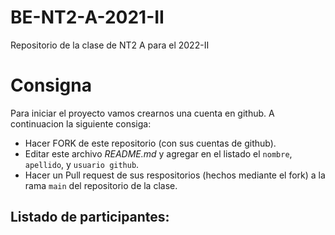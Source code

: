 # BE-NT2-A-2021-II
Repositorio de la clase de NT2 A para el 2022-II

# Consigna 

Para iniciar el proyecto vamos crearnos una cuenta en github. A continuacion la siguiente consiga:

- Hacer FORK de este repositorio (con sus cuentas de github).
- Editar este archivo *README.md* y agregar en el listado el `nombre`, `apellido`, y `usuario github`.
- Hacer un Pull request de sus respositorios (hechos mediante el fork) a la rama `main` del repositorio de la clase.

## Listado de participantes:
